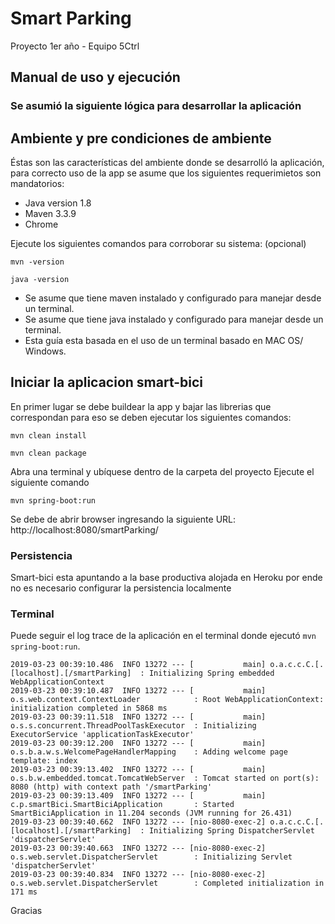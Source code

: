 # Smart Parking

Proyecto 1er año - Equipo 5Ctrl

## Manual de uso y ejecución
### Se asumió la siguiente lógica para desarrollar la aplicación



## Ambiente y pre condiciones de ambiente

Éstas son las características del ambiente donde se desarrolló la aplicación, para correcto uso de la app se asume que los siguientes requerimietos son mandatorios:

* Java version 1.8
* Maven 3.3.9
* Chrome

Ejecute los siguientes comandos para corroborar su sistema: (opcional)

```sh-session
mvn -version
```
```sh-session
java -version
```

* Se asume que tiene maven instalado y configurado para manejar desde un terminal.
* Se asume que tiene java instalado y configurado para manejar desde un terminal.
* Esta guía esta basada en el uso de un terminal basado en MAC OS/ Windows.


## Iniciar la aplicacion smart-bici
En primer lugar se debe buildear la app y bajar las librerias que correspondan para eso se deben ejecutar los siguientes comandos:

```sh-session
mvn clean install
```
```sh-session
mvn clean package
```

Abra una terminal y ubíquese dentro de la carpeta del proyecto
Ejecute el siguiente comando
```sh-session
mvn spring-boot:run
```
Se debe de abrir browser ingresando la siguiente URL: http://localhost:8080/smartParking/

### Persistencia
 Smart-bici esta apuntando a la base productiva alojada en Heroku por ende no es necesario configurar la persistencia localmente
 


### Terminal
Puede seguir el log trace de la aplicación en el terminal donde ejecutó `mvn spring-boot:run`.
```sh-session
2019-03-23 00:39:10.486  INFO 13272 --- [           main] o.a.c.c.C.[.[localhost].[/smartParking]  : Initializing Spring embedded WebApplicationContext
2019-03-23 00:39:10.487  INFO 13272 --- [           main] o.s.web.context.ContextLoader            : Root WebApplicationContext: initialization completed in 5868 ms
2019-03-23 00:39:11.518  INFO 13272 --- [           main] o.s.s.concurrent.ThreadPoolTaskExecutor  : Initializing ExecutorService 'applicationTaskExecutor'
2019-03-23 00:39:12.200  INFO 13272 --- [           main] o.s.b.a.w.s.WelcomePageHandlerMapping    : Adding welcome page template: index
2019-03-23 00:39:13.402  INFO 13272 --- [           main] o.s.b.w.embedded.tomcat.TomcatWebServer  : Tomcat started on port(s): 8080 (http) with context path '/smartParking'
2019-03-23 00:39:13.409  INFO 13272 --- [           main] c.p.smartBici.SmartBiciApplication       : Started SmartBiciApplication in 11.204 seconds (JVM running for 26.431)
2019-03-23 00:39:40.662  INFO 13272 --- [nio-8080-exec-2] o.a.c.c.C.[.[localhost].[/smartParking]  : Initializing Spring DispatcherServlet 'dispatcherServlet'
2019-03-23 00:39:40.663  INFO 13272 --- [nio-8080-exec-2] o.s.web.servlet.DispatcherServlet        : Initializing Servlet 'dispatcherServlet'
2019-03-23 00:39:40.834  INFO 13272 --- [nio-8080-exec-2] o.s.web.servlet.DispatcherServlet        : Completed initialization in 171 ms
```

Gracias 
